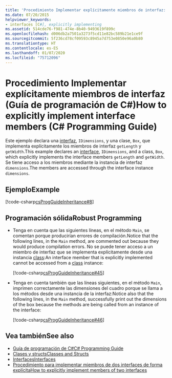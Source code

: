 ```yaml
---
title: 'Procedimiento Implementar explícitamente miembros de interfaz: Guía de programación de C#'
ms.date: 07/20/2015
helpviewer_keywords:
- interfaces [C#], explicitly implementing
ms.assetid: 514cde76-f981-474e-8b40-9493619f899c
ms.openlocfilehash: d006db2a7501a3273f5cd11e82bc589b21e1ce9f
ms.sourcegitcommit: 5f236cd78cf09593c8945a7d753e0850e96a0b80
ms.translationtype: HT
ms.contentlocale: es-ES
ms.lasthandoff: 01/07/2020
ms.locfileid: "75712096"
---
```

# <a name="how-to-explicitly-implement-interface-members-c-programming-guide"></a><span data-ttu-id="cc4a2-102">Procedimiento Implementar explícitamente miembros de interfaz (Guía de programación de C#)</span><span class="sxs-lookup"><span data-stu-id="cc4a2-102">How to explicitly implement interface members (C# Programming Guide)</span></span>
<span data-ttu-id="cc4a2-103">Este ejemplo declara una [interfaz](../../language-reference/keywords/interface.md), `IDimensions`, y una clase, `Box`, que implementa explícitamente los miembros de interfaz `getLength` y `getWidth`.</span><span class="sxs-lookup"><span data-stu-id="cc4a2-103">This example declares an [interface](../../language-reference/keywords/interface.md), `IDimensions`, and a class, `Box`, which explicitly implements the interface members `getLength` and `getWidth`.</span></span> <span data-ttu-id="cc4a2-104">Se tiene acceso a los miembros mediante la instancia de interfaz `dimensions`.</span><span class="sxs-lookup"><span data-stu-id="cc4a2-104">The members are accessed through the interface instance `dimensions`.</span></span>  
  
## <a name="example"></a><span data-ttu-id="cc4a2-105">Ejemplo</span><span class="sxs-lookup"><span data-stu-id="cc4a2-105">Example</span></span>  
 [!code-csharp[csProgGuideInheritance#8](~/samples/snippets/csharp/VS_Snippets_VBCSharp/csProgGuideInheritance/CS/Inheritance.cs#8)]  
  
## <a name="robust-programming"></a><span data-ttu-id="cc4a2-106">Programación sólida</span><span class="sxs-lookup"><span data-stu-id="cc4a2-106">Robust Programming</span></span>  
  
- <span data-ttu-id="cc4a2-107">Tenga en cuenta que las siguientes líneas, en el método `Main`, se comentan porque producirían errores de compilación.</span><span class="sxs-lookup"><span data-stu-id="cc4a2-107">Notice that the following lines, in the `Main` method, are commented out because they would produce compilation errors.</span></span> <span data-ttu-id="cc4a2-108">No se puede tener acceso a un miembro de interfaz que se implementa explícitamente desde una instancia [class](../../language-reference/keywords/class.md):</span><span class="sxs-lookup"><span data-stu-id="cc4a2-108">An interface member that is explicitly implemented cannot be accessed from a [class](../../language-reference/keywords/class.md) instance:</span></span>  
  
     [!code-csharp[csProgGuideInheritance#45](~/samples/snippets/csharp/VS_Snippets_VBCSharp/csProgGuideInheritance/CS/Inheritance.cs#45)]  
  
- <span data-ttu-id="cc4a2-109">Tenga en cuenta también que las líneas siguientes, en el método `Main`, imprimen correctamente las dimensiones del cuadro porque se llama a los métodos desde una instancia de la interfaz:</span><span class="sxs-lookup"><span data-stu-id="cc4a2-109">Notice also that the following lines, in the `Main` method, successfully print out the dimensions of the box because the methods are being called from an instance of the interface:</span></span>  
  
     [!code-csharp[csProgGuideInheritance#46](~/samples/snippets/csharp/VS_Snippets_VBCSharp/csProgGuideInheritance/CS/Inheritance.cs#46)]  
  
## <a name="see-also"></a><span data-ttu-id="cc4a2-110">Vea también</span><span class="sxs-lookup"><span data-stu-id="cc4a2-110">See also</span></span>

- [<span data-ttu-id="cc4a2-111">Guía de programación de C#</span><span class="sxs-lookup"><span data-stu-id="cc4a2-111">C# Programming Guide</span></span>](../index.md)
- [<span data-ttu-id="cc4a2-112">Clases y structs</span><span class="sxs-lookup"><span data-stu-id="cc4a2-112">Classes and Structs</span></span>](../classes-and-structs/index.md)
- [<span data-ttu-id="cc4a2-113">Interfaces</span><span class="sxs-lookup"><span data-stu-id="cc4a2-113">Interfaces</span></span>](./index.md)
- [<span data-ttu-id="cc4a2-114">Procedimiento para implementar miembros de dos interfaces de forma explícita</span><span class="sxs-lookup"><span data-stu-id="cc4a2-114">How to explicitly implement members of two interfaces</span></span>](./how-to-explicitly-implement-members-of-two-interfaces.md)
